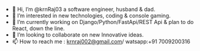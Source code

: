 - 👋 Hi, I’m @krnRaj03 a software engineer, husband & dad.
- 👀 I’m interested in new technologies, coding & console gaming.
- 🌱 I’m currently working on Django/Python/FastApi/REST Api & plan to do React, down the line.
- 💞️ I’m looking to collaborate on new Innovative ideas.
- 📫 How to reach me : krnraj002@gmail.com/ watsapp:+91 7009200316

<!---
krnRaj03/krnRaj03 is a ✨ special ✨ repository because its `README.md` (this file) appears on your GitHub profile.
You can click the Preview link to take a look at your changes.
--->
